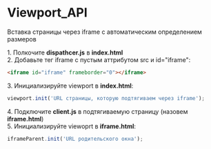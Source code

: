 # Viewport_API
Вставка страницы через iframe с автоматическим определением размеров

1\. Полкочите **dispathcer.js** в **index.html**
<br/>2\. Добавьте тег iframe c пустым аттрибутом src и id="iframe":
```html
<iframe id="iframe" frameborder="0"></iframe>
```
3\. Инициализируйте viewport в **index.html**:
```javascript
viewport.init('URL страницы, которую подтягиваем через iframe');
```
4\. Подключите **client.js** в подтягиваемую страницу (назовем **iframe.html**)
<br/>5\. Инициализируйте viewoprt в **iframe.html**:
```javascript
iframeParent.init('URL родительского окна');
```
